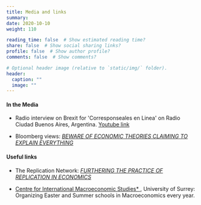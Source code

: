 ```yaml
---
title: Media and links
summary:
date: 2020-10-10
weight: 110

reading_time: false  # Show estimated reading time?
share: false  # Show social sharing links?
profile: false  # Show author profile?
comments: false  # Show comments?

# Optional header image (relative to `static/img/` folder).
header:
  caption: ""
  image: ""
---
```

#### In the Media

* Radio interview on Brexit for 'Corresponseales en Linea' on Radio Ciudad Buenos Aires, Argentina. <a href="https://www.youtube.com/embed/NYGaAnNQyoc?autoplay=1&auto_play=true">Youtube link</a>

* Bloomberg views: <a href="https://www.bloomberg.com/opinion/articles/2019-04-23/modern-monetary-theory-austrian-economics-deserve-skepticism">*BEWARE OF ECONOMIC THEORIES CLAIMING TO EXPLAIN EVERYTHING* </a>



#### Useful links

* The Replication Network: <a href="https://replicationnetwork.com">*FURTHERING THE PRACTICE OF REPLICATION IN ECONOMICS* </a>

* <a href="https://www.surrey.ac.uk/centre-international-macroeconomic-studies-cims">Centre for International Macroeconomic Studies* </a>, University of Surrey: Organizing Easter and Summer schools in Macroeconomics every year.



